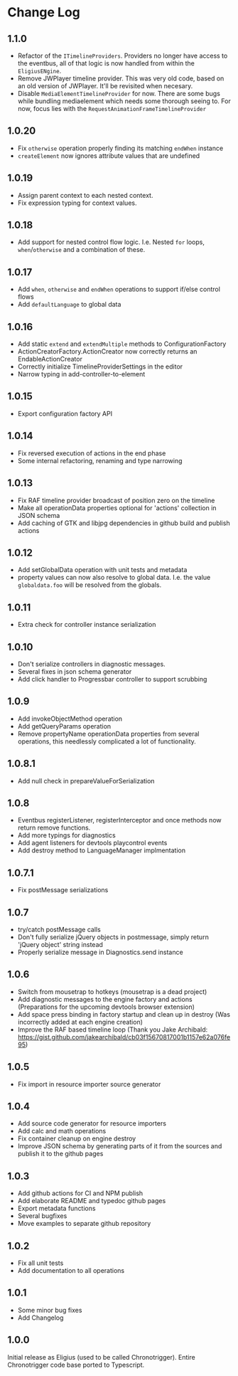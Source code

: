 # Change Log

## 1.1.0
- Refactor of the `ITimelineProviders`. Providers no longer have access to the eventbus, all of that logic is now handled from within the `EligiusENgine`.
- Remove JWPlayer timeline provider. This was very old code, based on an old version of JWPlayer. It'll be revisited when necesary.
- Disable `MediaElementTimelineProvider` for now. There are some bugs while bundling mediaelement which needs some thorough seeing to. For now, focus lies with the `RequestAnimationFrameTimelineProvider`

## 1.0.20
- Fix `otherwise` operation properly finding its matching `endWhen` instance
- `createElement` now ignores attribute values that are undefined

## 1.0.19
- Assign parent context to each nested context.
- Fix expression typing for context values.

## 1.0.18
- Add support for nested control flow logic. I.e. Nested `for` loops, `when`/`otherwise` and a combination of these.

## 1.0.17
- Add `when`, `otherwise` and `endWhen` operations to support if/else control flows
- Add `defaultLanguage` to global data

## 1.0.16
- Add static `extend` and `extendMultiple` methods to ConfigurationFactory
- ActionCreatorFactory.ActionCreator now correctly returns an EndableActionCreator
- Correctly initialize TimelineProviderSettings in the editor
- Narrow typing in add-controller-to-element

## 1.0.15
- Export configuration factory API

## 1.0.14
- Fix reversed execution of actions in the end phase
- Some internal refactoring, renaming and type narrowing

## 1.0.13
- Fix RAF timeline provider broadcast of position zero on the timeline
- Make all operationData properties optional for 'actions' collection in JSON schema
- Add caching of GTK and libjpg dependencies in github build and publish actions

## 1.0.12
- Add setGlobalData operation with unit tests and metadata
- property values can now also resolve to global data. I.e. the value `globaldata.foo` will be resolved from the globals.
## 1.0.11
- Extra check for controller instance serialization
  
## 1.0.10
- Don't serialize controllers in diagnostic messages.
- Several fixes in json schema generator
- Add click handler to Progressbar controller to support scrubbing

## 1.0.9
- Add invokeObjectMethod operation
- Add getQueryParams operation
- Remove propertyName operationData properties from several operations, this needlessly complicated a lot of functionality.

## 1.0.8.1
- Add null check in prepareValueForSerialization

## 1.0.8
- Eventbus registerListener, registerInterceptor and once methods now return remove functions.
- Add more typings for diagnostics
- Add agent listeners for devtools playcontrol events
- Add destroy method to LanguageManager implmentation
  
## 1.0.7.1

- Fix postMessage serializations
## 1.0.7

- try/catch postMessage calls
- Don't fully serialize jQuery objects in postmessage, simply return 'jQuery object' string instead
- Properly serialize message in Diagnostics.send instance

## 1.0.6

- Switch from mousetrap to hotkeys (mousetrap is a dead project)
- Add diagnostic messages to the engine factory and actions (Preparations for the upcoming devtools browser extension)
- Add space press binding in factory startup and clean up in destroy (Was incorrectly added at each engine creation) 
- Improve the RAF based timeline loop (Thank you Jake Archibald: https://gist.github.com/jakearchibald/cb03f15670817001b1157e62a076fe95)

## 1.0.5

- Fix import in resource importer source generator

## 1.0.4

- Add source code generator for resource importers
- Add calc and math operations
- Fix container cleanup on engine destroy
- Improve JSON schema by generating parts of it from the sources and publish it to the github pages

## 1.0.3

- Add github actions for CI and NPM publish
- Add elaborate README and typedoc github pages
- Export metadata functions
- Several bugfixes
- Move examples to separate github repository

## 1.0.2

- Fix all unit tests
- Add documentation to all operations

## 1.0.1

- Some minor bug fixes
- Add Changelog

## 1.0.0

Initial release as Eligius (used to be called Chronotrigger).
Entire Chronotrigger code base ported to Typescript.
